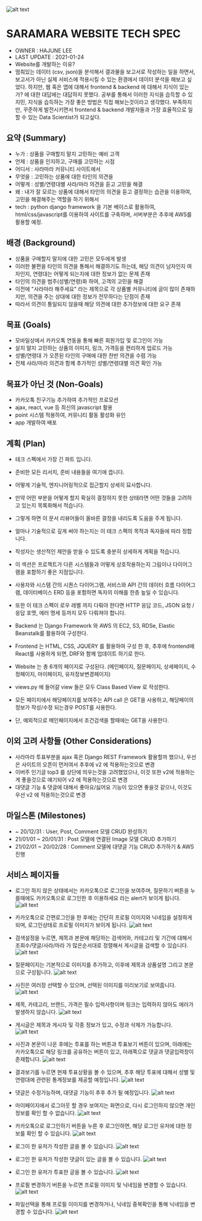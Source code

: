 ![alt text](https://github.com/hjlee0421/django_project_saramara/blob/master/saramara_github.jpg?raw=true)

# SARAMARA WEBSITE TECH SPEC

- OWNER : HAJUNE LEE
- LAST UPDATE : 2021-01-24
- Website를 개발하는 이유?
- 멈춰있는 데이터 (csv, json)을 분석해서 결과물을 보고서로 작성하는 일을 하면서,
  보고서가 아닌 실제 서비스에 적용시킬 수 있는 환경에서 데이터 분석을 해보고 싶었다.
  하지만, 웹 혹은 앱에 대해서 frontend & backend 에 대해서 지식이 있는가? 에 대한 대답에는 대답하지 못했다.
  공부를 통해서 이러한 지식을 습득할 수 있지민, 지식을 습득하는 가장 좋은 방법은 직접 해보는것이라고 생각했다.
  부족하지만, 꾸준하게 발전시키면서 frontend & backend 개발자들과 가장 효율적으로 일할 수 있는 Data Scientist가 되고싶다.

## 요약 (Summary)

- 누가 : 상품을 구매할지 말지 고민하는 예비 고객
- 언제 : 상품을 인지하고, 구매를 고민하는 시점
- 어디서 : 사라마라 커뮤니티 사이트에서
- 무엇을 : 고민하는 상품에 대한 타인의 의견을
- 어떻게 : 성별/연령대별 사라/마라 의견을 듣고 고민을 해결
- 왜 : 내가 잘 모르는 상품에 대해서 타인의 의견을 듣고 결정하는 습관을 이용하여, 고민을 해결해주는 역할을 하기 위해서
- tech : python django framework 을 기본 베이스로 활용하여, html/css/javascript를 이용하여 사이트를 구축하며, 서버부분은 추후에 AWS를 활용할 예정.

## 배경 (Background)

- 상품을 구매할지 말지에 대한 고민은 모두에게 발생
- 이러한 불편을 타인의 의견을 통해서 해결하기도 하는데, 해당 의견이 남자인지 여자인지, 연령대는 어떻게 되는지에 대한 정보가 없는 문제 존재
- 타인의 의견을 범주(성별/연령)화 하여, 고객의 고민을 해결
- 이전에 "사라마라 해주세요" 라는 제목으로 각 상품별 커뮤니티에 글이 많이 존재하지만, 의견을 주는 상대에 대한 정보가 전무하다는 단점이 존재
- 따라서 의견이 통일되지 않을때 해당 의견에 대한 추가정보에 대한 요구 존재

## 목표 (Goals)

- 모바일상에서 카카오톡 연동을 통해 빠른 회원가입 및 로그인이 가능
- 살지 말지 고민하는 상품의 이미지, 링크, 가격등을 편리하게 업로드 가능
- 성별/연령대 가 오픈된 타인의 구매에 대한 찬반 의견을 수렴 가능
- 전체 사라/마라 의견과 함께 추가적인 성별/연령대별 의견 확인 가능

## 목표가 아닌 것 (Non-Goals)

- 카카오톡 친구기능 추가하여 추가적인 프로모션
- ajax, react, vue 등 최신의 javascript 활용
- point 시스템 적용하여, 커뮤니티 활동 활성화 유인
- app 개발하여 배포

## 계획 (Plan)

- 테크 스펙에서 가장 긴 파트 입니다.
- 준비한 모든 리서치, 준비 내용들을 여기에 씁니다.
- 어떻게 기술적, 엔지니어링적으로 접근할지 상세히 묘사합니다.
- 만약 어떤 부분을 어떻게 할지 확실히 결정하지 못한 상태라면 어떤 것들을 고려하고 있는지 목록화해서 적습니다.
- 그렇게 하면 이 문서 리뷰어들이 올바른 결정을 내리도록 도움을 주게 됩니다.
- 얼마나 기술적으로 깊게 써야 하는지는 이 테크 스펙의 목적과 독자들에 따라 정합니다.
- 작성자는 생산적인 제안을 받을 수 있도록 충분히 상세하게 계획을 적습니다.
- 이 섹션은 프로젝트가 다른 시스템들과 어떻게 상호작용하는지 그림이나 다이어그램을 포함하기 좋은 지점입니다.
- 사용자와 시스템 간의 시퀀스 다이어그램, 서비스와 API 간의 데이터 흐름 다이어그램, 데이터베이스 ERD 등을 포함하면 독자의 이해를 한층 높일 수 있습니다.
- 또한 이 테크 스펙이 로우 레벨 까지 다뤄야 한다면 HTTP 응답 코드, JSON 요청 / 응답 포맷, 에러 명세 등까지 모두 다뤄져야 합니다.

- Backend 는 Django Framework 와 AWS 의 EC2, S3, RDSe, Elastic Beanstalk를 활용하여 구성한다.
- Frontend 는 HTML, CSS, JQUERY 를 활용하여 구성 한 후, 추후에 frontend에 React를 사용하게 되면, DRF와 함께 업데이트 하기로 한다.
- Website 는 총 6개의 페이지로 구성된다. (메인페이지, 질문페이지, 상세페이지, 수정페이지, 마이페이지, 유저정보변경페이지)
- views.py 에 들어갈 view 들은 모두 Class Based View 로 작성한다.
- 모든 페이지에서 해당페이지를 보여주는 API call 은 GET을 사용하고, 해당페이의 정보가 작성/수정 되는경우 POST를 사용한다.
- 단, 예외적으로 메인페이지에서 조건검색을 할때에는 GET을 사용한다.

## 이외 고려 사항들 (Other Considerations)

- 사라마라 투표부분을 ajax 혹은 Django REST Framework 활용할까 했으나, 우선은 사이트의 오픈이 먼저여서 추후에 v2 에 적용하는것으로 변경
- 이버주 인기글 top3 를 상단에 띄우는것을 고려했었으나, 이것 또한 v2에 적용하는게 좋을것으로 얘기되어 v2 에 적용하는것으로 변경
- 대댓글 기능 & 댓글에 대해서 좋아요/싫어요 기능이 있으면 좋을것 같으나, 이것도 우선 v2 에 적용하는것으로 변경

## 마일스톤 (Milestones)

- ~ 20/12/31 : User, Post, Comment 모델 CRUD 완성하기
- 21/01/01 ~ 20/01/31 : Post 모델에 연결된 Image 모델 CRUD 추가하기
- 21/02/01 ~ 20/02/28 : Comment 모델에 대댓글 기능 CRUD 추가하기 & AWS 진행

## 서비스 페이지들

- 로그인 하지 않은 상태에서는 카카오톡으로 로그인을 보여주며, 질문하기 버튼을 누를때에도 카카오톡으로 로그인한 후 이용하세요 라는 alert가 보이게 됩니다.
  ![alt text](https://github.com/hjlee0421/django_project_saramara/blob/master/saramara_pages/index_anonymous.PNG?raw=true)

- 카카오톡으로 간편로그인을 한 후에는 간단히 프로필
  이미지와 닉네임을 설정하게 되며,
  로그인상태로 프로필 이미지가 보이게 됩니다.
  ![alt text](https://github.com/hjlee0421/django_project_saramara/blob/master/saramara_pages/index.PNG?raw=true)

- 검색설정을 누르면, 제목과 본문에 해당하는 검색어와, 카테고리 및 기간에 대해서
  조회수/댓글/사라/마라 가 많은순서대로 정렬해서 게시글을 검색할 수 있습니다.
  ![alt text](https://github.com/hjlee0421/django_project_saramara/blob/master/saramara_pages/index1.PNG?raw=true)

- 질문페이지는 기본적으로 이미지를 추가하고, 이후에 제목과 상품설명 그리고 본문으로 구성됩니다.
  ![alt text](https://github.com/hjlee0421/django_project_saramara/blob/master/saramara_pages/ask.PNG?raw=true)

- 사진은 여러장 선택할 수 있으며, 선택된 이미지를 미리보기로 보여줍니다.
  ![alt text](https://github.com/hjlee0421/django_project_saramara/blob/master/saramara_pages/ask1.PNG?raw=true)

- 제목, 카테고리, 브랜드, 가격은 필수 입력사항이며 링크는 입력하지 않아도 에러가 발생하지 않습니다.
  ![alt text](https://github.com/hjlee0421/django_project_saramara/blob/master/saramara_pages/ask2.PNG?raw=true)

- 게시글은 제목과 게시자 및 각종 정보가 있고, 수정과 삭제가 가능합니다.
  ![alt text](https://github.com/hjlee0421/django_project_saramara/blob/master/saramara_pages/detail.PNG?raw=true)

- 사진과 본문이 나온 후에는 투표를 하는 버튼과 투표보기 버튼이 있으며,
  아래에는 카카오톡으로 해당 링크를 공유하는 버튼이 있고,
  아래쪽으로 댓글과 댓글입력창이 존재합니다.
  ![alt text](https://github.com/hjlee0421/django_project_saramara/blob/master/saramara_pages/detail1.PNG?raw=true)

- 결과보기를 누르면 현재 투표상황을 볼 수 있으며, 추후 해당 투표에 대해서 성별 및 연령대에 관련된 통계정보를 제공할 예정입니다.
  ![alt text](https://github.com/hjlee0421/django_project_saramara/blob/master/saramara_pages/detail2.PNG?raw=true)

- 댓글은 수정가능하며, 대댓글 기능이 추후 추가 될 예정입니다.
  ![alt text](https://github.com/hjlee0421/django_project_saramara/blob/master/saramara_pages/detail3.PNG?raw=true)

- 마이페이지에서 로그아웃 할 경우 보여지는 화면으로, 다시 로그인하지 않으면 개인정보를 확인 할 수 없습니다.
  ![alt text](https://github.com/hjlee0421/django_project_saramara/blob/master/saramara_pages/mypage_anonymous.PNG?raw=true)

- 카카오톡으로 로그인하기 버튼을 누른 후 로그인하면, 해당 로그인 유저에 대한 정보를 확인 할 수 있습니다.
  ![alt text](https://github.com/hjlee0421/django_project_saramara/blob/master/saramara_pages/mypage1_user.PNG?raw=true)

- 로그이 한 유저가 작성한 글을 볼 수 있습니다.
  ![alt text](https://github.com/hjlee0421/django_project_saramara/blob/master/saramara_pages/mypage2_post.PNG?raw=true)

- 로그인 한 유저가 작성한 댓글이 있는 글을 볼 수 있습니다.
  ![alt text](https://github.com/hjlee0421/django_project_saramara/blob/master/saramara_pages/mypage3_comment.PNG?raw=true)

- 로그인 한 유저가 투표한 글을 볼 수 있습니다.
  ![alt text](https://github.com/hjlee0421/django_project_saramara/blob/master/saramara_pages/mypage4_vote.PNG?raw=true)

- 프로필 변경하기 버튼을 누르면 프로필 이미지 및 닉네임을 변경할 수 있습니다.
  ![alt text](https://github.com/hjlee0421/django_project_saramara/blob/master/saramara_pages/mypage5_login.PNG?raw=true)

- 파일선택을 통해 프로필 이미지를 변경하거나, 닉네임 중복확인을 통해 닉네임을 변경할 수 있습니다.
  ![alt text](https://github.com/hjlee0421/django_project_saramara/blob/master/saramara_pages/mypage5_userinfo.PNG?raw=true)
